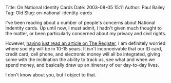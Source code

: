Title: On National Identity Cards
Date: 2003-08-05 15:11
Author: Paul Bailey
Tag: Old
Slug: on-national-identity-cards

I've been reading about a number of people's concerns about National
Indentity cards. Up until now, I must admit, I hadn't given much thought
to the matter, or been particularly concerned about my privacy and civil
rights.

However, [having just read an article on The Register][1], I am
definitely worried where society will be in 10-15 years. It isn't
inconceivable that our ID card, credit card, cell phone, and electronic
money will all be integrated, giving some with the inclination the
ability to track us, see what and when we spend money, and basically
draw up an itinerary of our day-to-day lives.

I don't know about you, but I object to that.

  [1]: http://web.archive.org/web/20040209112145/http://www.theregister.co.uk/content/6/32148.html
